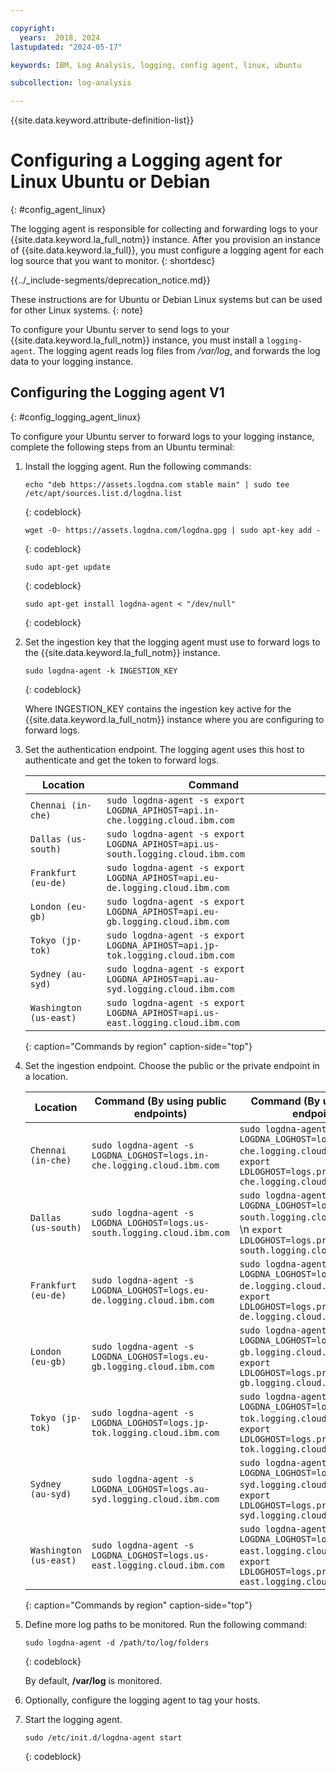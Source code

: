 ```yaml
---

copyright:
  years:  2018, 2024
lastupdated: "2024-05-17"

keywords: IBM, Log Analysis, logging, config agent, linux, ubuntu

subcollection: log-analysis

---
```


{{site.data.keyword.attribute-definition-list}}

# Configuring a Logging agent for Linux Ubuntu or Debian
{: #config_agent_linux}

The logging agent is responsible for collecting and forwarding logs to your {{site.data.keyword.la_full_notm}} instance. After you provision an instance of {{site.data.keyword.la_full}}, you must configure a logging agent for each log source that you want to monitor.
{: shortdesc}

<!-- common deprecation notice -->
{{../_include-segments/deprecation_notice.md}}

These instructions are for Ubuntu or Debian Linux systems but can be used for other Linux systems.
{: note}

To configure your Ubuntu server to send logs to your {{site.data.keyword.la_full_notm}} instance, you must install a `logging-agent`. The logging agent reads log files from */var/log*, and forwards the log data to your logging instance.


## Configuring the Logging agent V1
{: #config_logging_agent_linux}

To configure your Ubuntu server to forward logs to your logging instance, complete the following steps from an Ubuntu terminal:

1. Install the logging agent. Run the following commands:

    ```text
    echo "deb https://assets.logdna.com stable main" | sudo tee /etc/apt/sources.list.d/logdna.list
    ```
    {: codeblock}

    ```text
    wget -O- https://assets.logdna.com/logdna.gpg | sudo apt-key add -
    ```
    {: codeblock}

    ```text
    sudo apt-get update
    ```
    {: codeblock}

    ```text
    sudo apt-get install logdna-agent < "/dev/null"
    ```
    {: codeblock}

2. Set the ingestion key that the logging agent must use to forward logs to the {{site.data.keyword.la_full_notm}} instance.

    ```text
    sudo logdna-agent -k INGESTION_KEY
    ```
    {: codeblock}

    Where INGESTION_KEY contains the ingestion key active for the {{site.data.keyword.la_full_notm}} instance where you are configuring to forward logs.

3. Set the authentication endpoint. The logging agent uses this host to authenticate and get the token to forward logs.

    | Location               | Command                                                                         |
    |------------------------|---------------------------------------------------------------------------------|
    | `Chennai (in-che)`     | `sudo logdna-agent -s export LOGDNA_APIHOST=api.in-che.logging.cloud.ibm.com`   |
    | `Dallas (us-south)`    | `sudo logdna-agent -s export LOGDNA_APIHOST=api.us-south.logging.cloud.ibm.com` |
    | `Frankfurt (eu-de)`    | `sudo logdna-agent -s export LOGDNA_APIHOST=api.eu-de.logging.cloud.ibm.com`    |
    | `London (eu-gb)`       | `sudo logdna-agent -s export LOGDNA_APIHOST=api.eu-gb.logging.cloud.ibm.com`    |
    | `Tokyo (jp-tok)`       | `sudo logdna-agent -s export LOGDNA_APIHOST=api.jp-tok.logging.cloud.ibm.com`   |
    | `Sydney (au-syd)`      | `sudo logdna-agent -s export LOGDNA_APIHOST=api.au-syd.logging.cloud.ibm.com`   |
    | `Washington (us-east)` | `sudo logdna-agent -s export LOGDNA_APIHOST=api.us-east.logging.cloud.ibm.com`  |
    {: caption="Commands by region" caption-side="top"}

4. Set the ingestion endpoint. Choose the public or the private endpoint in a location.

    | Location               | Command (By using public endpoints)                                       | Command (By using private endpoints)                                                                                                                     |
    |------------------------|---------------------------------------------------------------------------|----------------------------------------------------------------------------------------------------------------------------------------------------------|
    | `Chennai (in-che)`     | `sudo logdna-agent -s LOGDNA_LOGHOST=logs.in-che.logging.cloud.ibm.com`   | `sudo logdna-agent -s LOGDNA_LOGHOST=logs.private.in-che.logging.cloud.ibm.com`  \n  \n `export LDLOGHOST=logs.private.in-che.logging.cloud.ibm.com`     |
    | `Dallas (us-south)`    | `sudo logdna-agent -s LOGDNA_LOGHOST=logs.us-south.logging.cloud.ibm.com` | `sudo logdna-agent -s LOGDNA_LOGHOST=logs.private.us-south.logging.cloud.ibm.com`  \n  \n `export LDLOGHOST=logs.private.us-south.logging.cloud.ibm.com` |
    | `Frankfurt (eu-de)`    | `sudo logdna-agent -s LOGDNA_LOGHOST=logs.eu-de.logging.cloud.ibm.com`    | `sudo logdna-agent -s LOGDNA_LOGHOST=logs.private.eu-de.logging.cloud.ibm.com`  \n  \n `export LDLOGHOST=logs.private.eu-de.logging.cloud.ibm.com`       |
    | `London (eu-gb)`       | `sudo logdna-agent -s LOGDNA_LOGHOST=logs.eu-gb.logging.cloud.ibm.com`    | `sudo logdna-agent -s LOGDNA_LOGHOST=logs.private.eu-gb.logging.cloud.ibm.com`  \n  \n `export LDLOGHOST=logs.private.eu-gb.logging.cloud.ibm.com`       |
    | `Tokyo (jp-tok)`       | `sudo logdna-agent -s LOGDNA_LOGHOST=logs.jp-tok.logging.cloud.ibm.com`   | `sudo logdna-agent -s LOGDNA_LOGHOST=logs.private.jp-tok.logging.cloud.ibm.com`  \n  \n `export LDLOGHOST=logs.private.jp-tok.logging.cloud.ibm.com`     |
    | `Sydney (au-syd)`      | `sudo logdna-agent -s LOGDNA_LOGHOST=logs.au-syd.logging.cloud.ibm.com`   | `sudo logdna-agent -s LOGDNA_LOGHOST=logs.private.au-syd.logging.cloud.ibm.com`  \n  \n `export LDLOGHOST=logs.private.au-syd.logging.cloud.ibm.com`     |
    | `Washington (us-east)` | `sudo logdna-agent -s LOGDNA_LOGHOST=logs.us-east.logging.cloud.ibm.com`  | `sudo logdna-agent -s LOGDNA_LOGHOST=logs.private.us-east.logging.cloud.ibm.com`  \n  \n `export LDLOGHOST=logs.private.us-east.logging.cloud.ibm.com`   |
    {: caption="Commands by region" caption-side="top"}

5. Define more log paths to be monitored. Run the following command:

    ```text
    sudo logdna-agent -d /path/to/log/folders
    ```
    {: codeblock}

    By default, **/var/log** is monitored.

6. Optionally, configure the logging agent to tag your hosts.

7. Start the logging agent.

    ```text
    sudo /etc/init.d/logdna-agent start
    ```
    {: codeblock}
